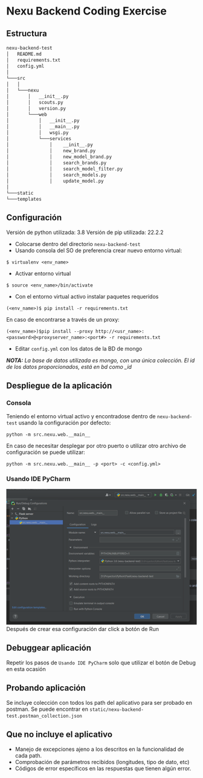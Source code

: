 # Nexu Backend Coding Exercise

## Estructura

```
nexu-backend-test
│   README.md
│   requirements.txt
│   config.yml
│
└───src
│   │
│   └───nexu
│       │   __init__.py
│       │   scouts.py
│       │   version.py
│       └───web
│           │   __init__.py
│           │   __main__.py
│           │   wsgi.py
│           └───services
│               │    __init__.py
│               │    new_brand.py
│               │    new_model_brand.py
│               │    search_brands.py
│               │    search_model_filter.py
│               │    search_models.py
│               │    update_model.py
│   
└───static
└───templates
```

## Configuración

Versión de python utilizada: 3.8
Versión de pip utilizada: 22.2.2

* Colocarse dentro del directorio `nexu-backend-test`
* Usando consola del SO de preferencia crear nuevo entorno virtual:
```
$ virtualenv <env_name>
```
* Activar entorno virtual
```
$ source <env_name>/bin/activate
```
* Con el entorno virtual activo instalar paquetes requeridos
```
(<env_name>)$ pip install -r requirements.txt
```
En caso de encontrarse a través de un proxy:
```
(<env_name>)$pip install --proxy http://<usr_name>:<password>@<proxyserver_name>:<port#> -r requirements.txt
```
* Editar `config.yml` con los datos de la BD de mongo

_**NOTA:** La base de datos utilizada es mongo, con una única colección. El id de los datos proporcionados, está en bd como \_id_ 

## Despliegue de la aplicación

### Consola
Teniendo el entorno virtual activo y encontradose dentro de `nexu-backend-test` usando la configuración por defecto:
```
python -m src.nexu.web.__main__
```
En caso de necesitar desplegar por otro puerto o utilizar otro archivo de configuración se puede utilizar:
```
python -m src.nexu.web.__main__ -p <port> -c <config.yml>
```

### Usando IDE PyCharm

![Employee data](static/Config_PyCharm.png?raw=true "Config PyCharm")
 Después de crear esa configuración dar click a botón de Run

## Debuggear aplicación

Repetir los pasos de `Usando IDE PyCharm` solo que utilizar el botón de Debug en esta ocasión

## Probando aplicación
Se incluye colección con todos los path del aplicativo para ser probado en postman. Se puede encontrar en `static/nexu-backend-test.postman_collection.json`

## Que no incluye el aplicativo
* Manejo de excepciones ajeno a los descritos en la funcionalidad de cada path.
* Comprobación de parámetros recibidos (longitudes, tipo de dato, etc)
* Códigos de error específicos en las respuestas que tienen algún error.